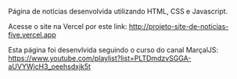 Página de notícias desenvolvida utilizando HTML, CSS e Javascript.

Acesse o site na Vercel por este link: http://projeto-site-de-noticias-five.vercel.app

Esta página foi desenvlvida seguindo o curso do canal MarçalJS: https://www.youtube.com/playlist?list=PLTDmdzvSGGA-aUVYWjcH3_oeehsdxjk5t
